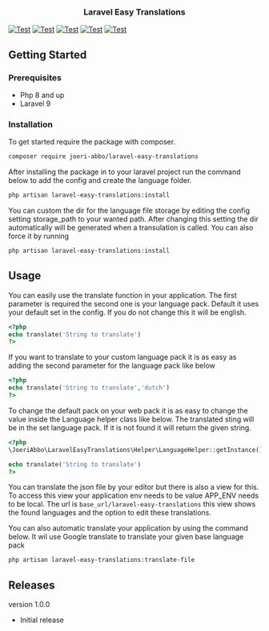 <div align="center">

<h3 align="center">Laravel Easy Translations</h3>
</div>

[![Test](https://github.com/Joeri-Abbo/laravel-easy-translations/actions/workflows/test.yml/badge.svg)](https://github.com/Joeri-Abbo/laravel-easy-translations/actions/workflows/test.yml)
[![Test](https://github.com/Joeri-Abbo/laravel-easy-translations/actions/workflows/psalm.yml/badge.svg)](https://github.com/Joeri-Abbo/laravel-easy-translations/actions/workflows/psalm.yml)
[![Test](https://github.com/Joeri-Abbo/laravel-easy-translations/actions/workflows/codeql-analysis.yml/badge.svg)](https://github.com/Joeri-Abbo/laravel-easy-translations/actions/workflows/codeql-analysis.yml)
[![Test](https://github.com/Joeri-Abbo/laravel-easy-translations/actions/workflows/composer-normalize.yml/badge.svg)](https://github.com/Joeri-Abbo/laravel-easy-translations/actions/workflows/composer-normalize.yml)
[![Test](https://github.com/Joeri-Abbo/laravel-easy-translations/actions/workflows/php-normalize.yml/badge.svg)](https://github.com/Joeri-Abbo/laravel-easy-translations/actions/workflows/php-normalize.yml)

## Getting Started

### Prerequisites
- Php 8 and up
- Laravel 9 
### Installation
To get started require the package with composer.

```bash
composer require joeri-abbo/laravel-easy-translations
```

After installing the package in to your laravel project run the command below to add the config and create the language
folder.

```bash
php artisan laravel-easy-translations:install
```

You can custom the dir for the language file storage by editing the config setting storage_path to your wanted path.
After changing this setting the dir automatically will be generated when a transulation is called. You can also force it
by running

```bash
php artisan laravel-easy-translations:install
```

## Usage

You can easily use the translate function in your application. The first parameter is required the second one is your
language pack. Default it uses your default set in the config. If you do not change this it will be english.

```php
<?php
echo translate('String to translate')
?>
```

If you want to translate to your custom language pack it is as easy as adding the second parameter for the language
pack like below

```php
<?php
echo translate('String to translate','dutch')
?>
```

To change the default pack on your web pack it is as easy to change the value inside the Language helper class like
below.
The translated sting will be in the set language pack. If it is not found it will return the given string.

```php
<?php
\JoeriAbbo\LaravelEasyTranslations\Helper\LanguageHelper::getInstance()->setLanguage('dutch')

echo translate('String to translate')
?>
```

You can translate the json file by your editor but there is also a view for this. To access this view your application
env needs to be value APP_ENV needs to be local.
The url is `base_url/laravel-easy-translations` this view shows the found languages and the option to edit these translations.


You can also automatic translate your application by using the command below. It wil use Google translate to translate your given base language pack
```bash
php artisan laravel-easy-translations:translate-file
```

## Releases

version 1.0.0

- Initial release